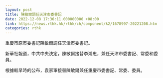 ```yaml
---
layout: post
title: 陳敏爾調任天津市委書記
date: 2022-12-08 17:36:11.000000000 +08:00
link: https://news.rthk.hk/rthk/ch/component/k2/1678997-20221208.htm
categories: rthk
---
```


重慶市原市委書記陳敏爾調任天津市委書記。

新華社報道，中共中央決定，陳敏爾接替李鴻忠，兼任天津市委書記、常委和委員。

根據較早時的公布，袁家軍接替陳敏爾兼任重慶市委書記、常委、委員。
